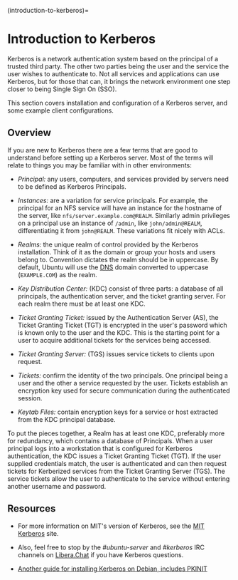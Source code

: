 (introduction-to-kerberos)=
# Introduction to Kerberos


Kerberos is a network authentication system based on the principal of a trusted third party. The other two parties being the user and the service the user wishes to authenticate to. Not all services and applications can use Kerberos, but for those that can, it brings the network environment one step closer to being Single Sign On (SSO).

This section covers installation and configuration of a Kerberos server, and some example client configurations.

## Overview

If you are new to Kerberos there are a few terms that are good to understand before setting up a Kerberos server. Most of the terms will relate to things you may be familiar with in other environments:

  - *Principal:* any users, computers, and services provided by servers need to be defined as Kerberos Principals.

  - *Instances:* are a variation for service principals. For example, the principal for an NFS service will have an instance for the hostname of the server, like `nfs/server.example.com@REALM`. Similarly admin privileges on a principal use an instance of `/admin`, like `john/admin@REALM`, differentiating it from `john@REALM`. These variations fit nicely with ACLs.

  - *Realms:* the unique realm of control provided by the Kerberos installation. Think of it as the domain or group your hosts and users belong to. Convention dictates the realm should be in uppercase. By default, Ubuntu will use the [DNS](https://documentation.ubuntu.com/server/reference/glossary/#term-DNS) domain converted to uppercase (`EXAMPLE.COM`) as the realm.

  - *Key Distribution Center:* (KDC) consist of three parts: a database of all principals, the authentication server, and the ticket granting server. For each realm there must be at least one KDC.

  - *Ticket Granting Ticket:* issued by the Authentication Server (AS), the Ticket Granting Ticket (TGT) is encrypted in the user's password which is known only to the user and the KDC. This is the starting point for a user to acquire additional tickets for the services being accessed.

  - *Ticket Granting Server:* (TGS) issues service tickets to clients upon request.

  - *Tickets:* confirm the identity of the two principals. One principal being a user and the other a service requested by the user. Tickets establish an encryption key used for secure communication during the authenticated session.

  - *Keytab Files:* contain encryption keys for a service or host extracted from the KDC principal database.

To put the pieces together, a Realm has at least one KDC, preferably more for redundancy, which contains a database of Principals. When a user principal logs into a workstation that is configured for Kerberos authentication, the KDC issues a Ticket Granting Ticket (TGT). If the user supplied credentials match, the user is authenticated and can then request tickets for Kerberized services from the Ticket Granting Server (TGS). The service tickets allow the user to authenticate to the service without entering another username and password.

## Resources

  - For more information on MIT's version of Kerberos, see the [MIT Kerberos](http://web.mit.edu/Kerberos/) site.

  - Also, feel free to stop by the *\#ubuntu-server* and *\#kerberos* IRC channels on [Libera.Chat](https://libera.chat/) if you have Kerberos questions.

 - [Another guide for installing Kerberos on Debian, includes PKINIT](http://techpubs.spinlocksolutions.com/dklar/kerberos.html)
